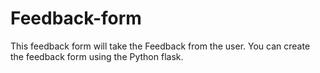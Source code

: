 # Feedback-form
This feedback form will take the Feedback from the user. You can create the feedback form using the Python flask.
